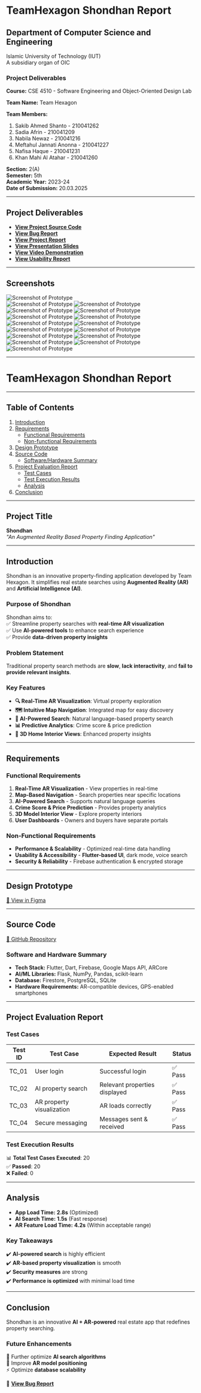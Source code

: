 # TeamHexagon Shondhan Report

## Department of Computer Science and Engineering  
Islamic University of Technology (IUT)  
A subsidiary organ of OIC  

### **Project Deliverables**  
**Course:** CSE 4510 - Software Engineering and Object-Oriented Design Lab  

**Team Name:** Team Hexagon  

**Team Members:**  
1. Sakib Ahmed Shanto - 210041262  
2. Sadia Afrin - 210041209  
3. Nabila Newaz - 210041216  
4. Meftahul Jannati Anonna - 210041227  
5. Nafisa Haque - 210041231  
6. Khan Mahi Al Atahar - 210041260  

**Section:** 2(A)  
**Semester:** 5th  
**Academic Year:** 2023-24  
**Date of Submission:** 20.03.2025  

---

## **Project Deliverables**  
- **[View Project Source Code](https://github.com/sakibahmedshanto/shondhan.git)**  
- **[View Bug Report](https://docs.google.com/spreadsheets/d/16xJswn7lR6BTRcHPRJp8W1omGXjb-ZDTQqtJxZtK1gI/edit?usp=sharing)**  
- **[View Project Report](https://docs.google.com/document/d/1BeEpd__OTCpxHeYKN5b7C9Ro9MUDb-HyKxfenKzIXwM/edit?usp=sharing)**  
- **[View Presentation Slides](https://www.canva.com/design/DAGa6qbSR8k/7g5_0R-SLOUc3FbtSBFB1g/view?utm_content=DAGa6qbSR8k&utm_campaign=designshare&utm_medium=link2&utm_source=uniquelinks&utlId=hc5555cdcf1)**  
- **[View Video Demonstration](https://youtu.be/HSKvZhBZuLE?si=f6S_C8uNL2vuiIzy)**  
- **[View Usability Report](https://docs.google.com/spreadsheets/d/1YCB3Gr9BYQ6Jso6IIdHlku9VYqhu9Nxpf3FmY9_sjSc/edit?fbclid=IwY2xjawJJGFJleHRuA2FlbQIxMAABHTkswYJDBwsuoQKmLcZoipZLtwVDxJIP9eXRb_xTcUdlYFvtZ6c84QyIpg_aem_4TB8k8A4bz9IMWZ_d3BtCw&gid=693826705#gid=693826705)**  

---

## **Screenshots**  
![Screenshot of Prototype](screenshots/1.jpg)  
![Screenshot of Prototype](screenshots/3.jpg) 
![Screenshot of Prototype](screenshots/4.jpg) 
![Screenshot of Prototype](screenshots/5.jpg) 
![Screenshot of Prototype](screenshots/6.jpg) 
![Screenshot of Prototype](screenshots/7.jpg) 
![Screenshot of Prototype](screenshots/8.jpg) 
![Screenshot of Prototype](screenshots/9.jpg) 
![Screenshot of Prototype](screenshots/10.jpg) 
![Screenshot of Prototype](screenshots/11.jpg) 
![Screenshot of Prototype](screenshots/12.jpg) 
![Screenshot of Prototype](screenshots/13.jpg) 
![Screenshot of Prototype](screenshots/14.jpg) 
![Screenshot of Prototype](screenshots/15.jpg) 
![Screenshot of Prototype](screenshots/16.jpg) 
![Screenshot of Prototype](screenshots/17.jpg) 
 

---


# TeamHexagon Shondhan Report
  

---

## **Table of Contents**  
1. [Introduction](#introduction)  
2. [Requirements](#requirements)  
   - [Functional Requirements](#functional-requirements)  
   - [Non-functional Requirements](#non-functional-requirements)  
3. [Design Prototype](#design-prototype)  
4. [Source Code](#source-code)  
   - [Software/Hardware Summary](#software-and-hardware-summary)  
5. [Project Evaluation Report](#project-evaluation-report)  
   - [Test Cases](#test-cases)  
   - [Test Execution Results](#test-execution-results)  
   - [Analysis](#analysis)  
6. [Conclusion](#conclusion)  

---

## **Project Title**  
**Shondhan**  
*"An Augmented Reality Based Property Finding Application"*

---

## **Introduction**  

Shondhan is an innovative property-finding application developed by Team Hexagon. It simplifies real estate searches using **Augmented Reality (AR)** and **Artificial Intelligence (AI)**.  

### **Purpose of Shondhan**  
Shondhan aims to:  
✅ Streamline property searches with **real-time AR visualization**  
✅ Use **AI-powered tools** to enhance search experience  
✅ Provide **data-driven property insights**  

### **Problem Statement**  
Traditional property search methods are **slow**, **lack interactivity**, and **fail to provide relevant insights**.  

### **Key Features**  
- **🔍 Real-Time AR Visualization**: Virtual property exploration  
- **🗺️ Intuitive Map Navigation**: Integrated map for easy discovery  
- **🤖 AI-Powered Search**: Natural language-based property search  
- **📊 Predictive Analytics**: Crime score & price prediction  
- **🏡 3D Home Interior Views**: Enhanced property insights  



---

## **Requirements**  

### **Functional Requirements**  
1. **Real-Time AR Visualization** - View properties in real-time  
2. **Map-Based Navigation** - Search properties near specific locations  
3. **AI-Powered Search** - Supports natural language queries  
4. **Crime Score & Price Prediction** - Provides property analytics  
5. **3D Model Interior View** - Explore property interiors  
6. **User Dashboards** - Owners and buyers have separate portals  

### **Non-Functional Requirements**  
- **Performance & Scalability** - Optimized real-time data handling  
- **Usability & Accessibility** - **Flutter-based UI**, dark mode, voice search  
- **Security & Reliability** - Firebase authentication & encrypted storage  

---

## **Design Prototype**  
[🔗 View in Figma](https://www.figma.com/proto/BLZjYCeh54Kxi9KmLeWMKl/Project-Prototype)  
  

---

## **Source Code**  
[🔗 GitHub Repository](https://github.com/sakibahmedshanto/shondhan.git)  

### **Software and Hardware Summary**  
- **Tech Stack:** Flutter, Dart, Firebase, Google Maps API, ARCore  
- **AI/ML Libraries:** Flask, NumPy, Pandas, scikit-learn  
- **Database:** Firestore, PostgreSQL, SQLite  
- **Hardware Requirements:** AR-compatible devices, GPS-enabled smartphones  

---

## **Project Evaluation Report**  

### **Test Cases**  
| Test ID | Test Case | Expected Result | Status |  
|---------|----------|----------------|--------|  
| TC_01 | User login | Successful login | ✅ Pass |  
| TC_02 | AI property search | Relevant properties displayed | ✅ Pass |  
| TC_03 | AR property visualization | AR loads correctly | ✅ Pass |  
| TC_04 | Secure messaging | Messages sent & received | ✅ Pass |  

 

### **Test Execution Results**  
📊 **Total Test Cases Executed**: 20  
✅ **Passed**: 20  
❌ **Failed**: 0  

---

## **Analysis**  
- **App Load Time:** **2.8s** (Optimized)  
- **AI Search Time:** **1.5s** (Fast response)  
- **AR Feature Load Time:** **4.2s** (Within acceptable range)  

### **Key Takeaways**  
✔️ **AI-powered search** is highly efficient  
✔️ **AR-based property visualization** is smooth  
✔️ **Security measures** are strong  
✔️ **Performance is optimized** with minimal load time  

---

## **Conclusion**  

Shondhan is an innovative **AI + AR-powered** real estate app that redefines property searching.  

### **Future Enhancements**  
🚀 Further optimize **AI search algorithms**  
📌 Improve **AR model positioning**  
⚡ Optimize **database scalability**  

🔗 **[View Bug Report](https://docs.google.com/spreadsheets/d/16xJswn7lR6BTRcHPRJp8W1omGXjb-ZDTQqtJxZtK1gI/edit?usp=sharing)**  
 


